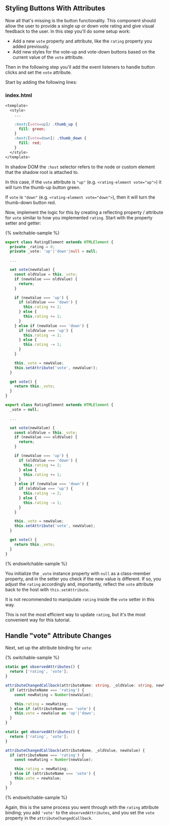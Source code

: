 ## Styling Buttons With Attributes

Now all that's missing is the button functionality. This component should allow the user to provide a single up or down vote rating and give visual feedback to the user. In this step you'll do some setup work:

* Add a new `vote` property and attribute, like the `rating` property you added previously.
* Add new styles for the vote-up and vote-down buttons based on the current value of the `vote` attribute.

Then in the following step you'll add the event listeners to handle button clicks and set the `vote` attribute.

Start by adding the following lines:

### index.html

```css
<template>
  <style>
    ...

    :host([vote=up]) .thumb_up {
      fill: green;
    }
    :host([vote=down]) .thumb_down {
      fill: red;
    }
  </style>
</template>
```

In shadow DOM the `:host` selector refers to the node or custom element that the shadow root is attached to.

In this case, if the `vote` attribute is `"up"` (e.g. `<rating-element vote="up">`) it will turn the thumb-up button green.

If `vote` is `"down"` (e.g. `<rating-element vote="down">`), then it will turn the thumb-down button red.

Now, implement the logic for this by creating a reflecting property / attribute for `vote` similar to how you implemented `rating`. Start with the property setter and getter:

{% switchable-sample %}

```ts
export class RatingElement extends HTMLElement {
  private _rating = 0;
  private _vote: 'up'|'down'|null = null;

  ...

  set vote(newValue) {
    const oldValue = this._vote;
    if (newValue === oldValue) {
      return;
    }

    if (newValue === 'up') {
      if (oldValue === 'down') {
        this.rating += 2;
      } else {
        this.rating += 1;
      }
    } else if (newValue === 'down') {
      if (oldValue === 'up') {
        this.rating -= 2;
      } else {
        this.rating -= 1;
      }
    }

    this._vote = newValue;
    this.setAttribute('vote', newValue!);
  }

  get vote() {
    return this._vote;
  }
}
```

```js
export class RatingElement extends HTMLElement {
  _vote = null;

  ...

  set vote(newValue) {
    const oldValue = this._vote;
    if (newValue === oldValue) {
      return;
    }

    if (newValue === 'up') {
      if (oldValue === 'down') {
        this.rating += 2;
      } else {
        this.rating += 1;
      }
    } else if (newValue === 'down') {
      if (oldValue === 'up') {
        this.rating -= 2;
      } else {
        this.rating -= 1;
      }
    }

    this._vote = newValue;
    this.setAttribute('vote', newValue);
  }

  get vote() {
    return this._vote;
  }
}
```

{% endswitchable-sample %}

You initialize the `_vote` instance property with `null` as a class-member property, and in the setter you check if the new value is different. If so, you adjust the `rating` accordingly and, importantly, reflect the `vote` attribute back to the host with `this.setAttribute`.

<litdev-aside type="warn">

It is not recommended to manipulate `rating` inside the `vote` setter in this way.

This is not the most efficient way to update `rating`, but it's the most convenient way for this tutorial.

</litdev-aside>

## Handle "vote" Attribute Changes

Next, set up the attribute binding for `vote`:

{% switchable-sample %}

```ts
static get observedAttributes() {
  return ['rating', 'vote'];
}

attributeChangedCallback(attributeName: string, _oldValue: string, newValue: string) {
  if (attributeName === 'rating') {
    const newRating = Number(newValue);

    this.rating = newRating;
  } else if (attributeName === 'vote') {
    this.vote = newValue as 'up'|'down';
  }
}
```

```js
static get observedAttributes() {
  return ['rating', 'vote'];
}

attributeChangedCallback(attributeName, _oldValue, newValue) {
  if (attributeName === 'rating') {
    const newRating = Number(newValue);

    this.rating = newRating;
  } else if (attributeName === 'vote') {
    this.vote = newValue;
  }
}
```

{% endswitchable-sample %}

Again, this is the same process you went through with the `rating` attribute binding; you add `'vote'` to the `observedAttributes`, and you set the `vote` property in the `attributeChangedCallback`.
